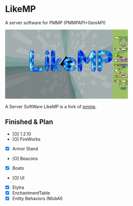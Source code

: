 # LikeMP
A server software for PMMP (PMMPAPI+GeniAPI)

<img src="https://github.com/LikeMP-BE/LikeMP/blob/master/LikeMPLogo.jpg" alt="#LikeMP" width=400px></img>

A Server SoftWare LikeMP is a fork of [pmmp](https://github.com/pmmp/PocketMine-MP).      




## Finished & Plan
 - [O] 1.2.10
 - [O] FireWorks
 - [X] Armor Stand
 - [O] Beacons
 - [X] Boats
 - [O] UI
 - [X] Elytra
 - [X] EnchantmentTable
 - [X] Entity Behaviors (MobAI)
